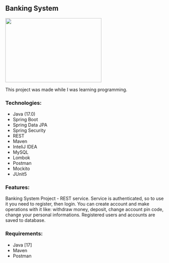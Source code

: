 ## Banking System
<img src="https://github.com/Furmi37/Banking-System/assets/147946906/efb15f4b-97cd-4009-8eab-85dbfc54367e" width="300" height="200" />

This project was made while I was learning programming.

### Technologies:
- Java (17.0)
- Spring Boot
- Spring Data JPA
- Spring Security
- REST
- Maven 
- InteliJ IDEA
- MySQL
- Lombok
- Postman
- Mockito 
- JUnit5


### Features:
Banking System Project - REST service. Service is authenticated, so to use it you need to register, then login. You can create account and make operations with it like: withdraw money, deposit, change account pin code, change your personal informations. Registered users and accounts are saved to database.

### Requirements:
- Java [17]
- Maven 
- Postman
